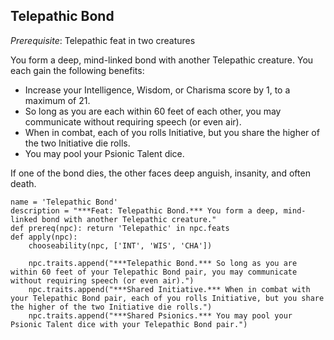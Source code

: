 ## Telepathic Bond
*Prerequisite*: Telepathic feat in two creatures

You form a deep, mind-linked bond with another Telepathic creature. You each gain the following benefits:

* Increase your Intelligence, Wisdom, or Charisma score by 1, to a maximum of 21.
* So long as you are each within 60 feet of each other, you may communicate without requiring speech (or even air).
* When in combat, each of you rolls Initiative, but you share the higher of the two Initiative die rolls.
* You may pool your Psionic Talent dice.

If one of the bond dies, the other faces deep anguish, insanity, and often death.

```
name = 'Telepathic Bond'
description = "***Feat: Telepathic Bond.*** You form a deep, mind-linked bond with another Telepathic creature."
def prereq(npc): return 'Telepathic' in npc.feats
def apply(npc):
    chooseability(npc, ['INT', 'WIS', 'CHA'])

    npc.traits.append("***Telepathic Bond.*** So long as you are within 60 feet of your Telepathic Bond pair, you may communicate without requiring speech (or even air).")
    npc.traits.append("***Shared Initiative.*** When in combat with your Telepathic Bond pair, each of you rolls Initiative, but you share the higher of the two Initiative die rolls.")
    npc.traits.append("***Shared Psionics.*** You may pool your Psionic Talent dice with your Telepathic Bond pair.")
```
